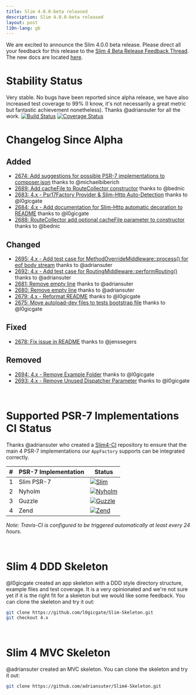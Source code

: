 ```yaml
---
title: Slim 4.0.0-beta released
description: Slim 4.0.0-beta released
layout: post
l10n-lang: gb
---
```


We are excited to announce the Slim 4.0.0 beta release. Please direct all your feedback for this release to the [Slim 4 Beta Release Feedback Thread](https://github.com/slimphp/Slim/issues/2697). The new docs are located [here](http://slim-website.lgse.com/docs/v4).

# Stability Status
Very stable. No bugs have been reported since alpha release, we have also increased test coverage to 99% (I know, it's not necessarily a great metric but fantastic achievement nonetheless). Thanks @adriansuter for all the work.
[![Build Status](https://travis-ci.org/slimphp/Slim.svg?branch=4.x)](https://travis-ci.org/slimphp/Slim)
[![Coverage Status](https://coveralls.io/repos/github/slimphp/Slim/badge.svg?branch=4.x)](https://coveralls.io/github/slimphp/Slim?branch=4.x)

# Changelog Since Alpha

## Added
- [2674: Add suggestions for possible PSR-7 implementations to composer.json](https://github.com/slimphp/Slim/pull/2674) thanks to @michaelbiberich
- [2689: Add cacheFile to RouteCollector constructor](https://github.com/slimphp/Slim/pull/2689) thanks to @bednic
- [2683: 4.x - Psr17Factory Provider &amp; Slim-Http Auto-Detection](https://github.com/slimphp/Slim/pull/2683) thanks to @l0gicgate
- [2684: 4.x - Add documentation for Slim-Http automatic decoration to README](https://github.com/slimphp/Slim/pull/2684) thanks to @l0gicgate
- [2688: RouteCollector add optional cacheFile parameter to constructor](https://github.com/slimphp/Slim/issues/2688) thanks to @bednic

## Changed
- [2695: 4.x - Add test case for MethodOverrideMiddleware::process() for eof body stream](https://github.com/slimphp/Slim/pull/2695) thanks to @adriansuter
- [2692: 4.x - Add test case for RoutingMiddleware::performRouting()](https://github.com/slimphp/Slim/pull/2692) thanks to @adriansuter
- [2681: Remove empty line](https://github.com/slimphp/Slim/pull/2681) thanks to @adriansuter
- [2680: Remove empty line](https://github.com/slimphp/Slim/pull/2680) thanks to @adriansuter
- [2679: 4.x - Reformat README](https://github.com/slimphp/Slim/pull/2679) thanks to @l0gicgate
- [2675: Move autoload-dev files to tests bootstrap file](https://github.com/slimphp/Slim/pull/2675) thanks to @l0gicgate

## Fixed
- [2678: Fix issue in README](https://github.com/slimphp/Slim/pull/2678) thanks to @jenssegers

## Removed
- [2694: 4.x - Remove Example Folder](https://github.com/slimphp/Slim/pull/2694) thanks to @l0gicgate
- [2693: 4.x - Remove Unused Dispatcher Parameter](https://github.com/slimphp/Slim/pull/2693) thanks to @l0gicgate

<br/>

# Supported PSR-7 Implementations CI Status
Thanks @adriansuter who created a [Slim4-CI](https://github.com/slimphp/Slim4-CI) repository to ensure that the main 4 PSR-7 implementations our `AppFactory` supports can be integrated correctly.

| #   | PSR-7 Implementation | Status         |
| --- | -------------------- | -------------- |
| 1   | Slim PSR-7           | [![Slim](https://travis-matrix-badges.herokuapp.com/repos/adriansuter/Slim4-CI/branches/master/1)](https://travis-ci.org/adriansuter/Slim4-CI)              |
| 2   | Nyholm               | [![Nyholm](https://travis-matrix-badges.herokuapp.com/repos/adriansuter/Slim4-CI/branches/master/2)](https://travis-ci.org/adriansuter/Slim4-CI)            |
| 3   | Guzzle               | [![Guzzle](https://travis-matrix-badges.herokuapp.com/repos/adriansuter/Slim4-CI/branches/master/3)](https://travis-ci.org/php-http/psr7-integration-tests) |
| 4   | Zend                 | [![Zend](https://travis-matrix-badges.herokuapp.com/repos/adriansuter/Slim4-CI/branches/master/4)](https://travis-ci.org/php-http/psr7-integration-tests)   |

*Note: Travis-CI is configured to be triggered automatically at least every 24 hours.*

<br/>

# Slim 4 DDD Skeleton
@l0gicgate  created an app skeleton with a DDD style directory structure, example files and test coverage. It is a very opinionated and we're not sure yet if it is the right fit for a skeleton but we would like some feedback. You can clone the skeleton and try it out:

```bash
git clone https://github.com/l0gicgate/Slim-Skeleton.git
git checkout 4.x
```

<br/>

# Slim 4 MVC Skeleton
@adriansuter created an MVC skeleton. You can clone the skeleton and try it out:
```bash
git clone https://github.com/adriansuter/Slim4-Skeleton.git
```

<br/>

